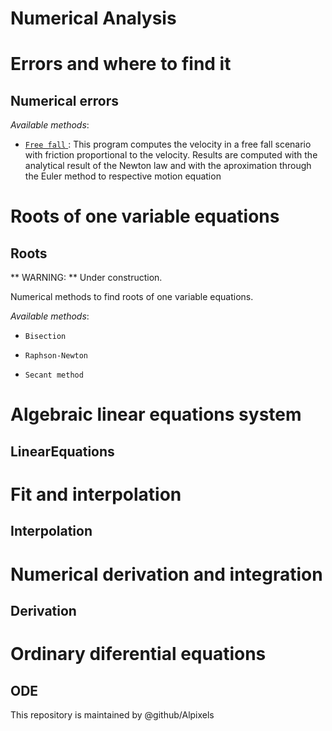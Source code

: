 Numerical Analysis
=======



# Errors and where to find it  #

Numerical errors
-----------
_Available methods_:

* [ `Free fall` ](https://github.com/Soft-Condensed-Matter/NumericalAnalisys/tree/main/Errors):
   This program computes the velocity in a free fall scenario with friction proportional 
   to the velocity. Results are computed with the analytical result of the Newton law and 
   with the aproximation through the Euler method to respective motion equation

# Roots of one variable equations  #

Roots
-----------


** WARNING: ** Under construction.

Numerical methods to find roots of one variable equations.

_Available methods_:

* `Bisection`

* `Raphson-Newton`

* `Secant method`




# Algebraic linear equations system  #

LinearEquations
-----------




# Fit and interpolation  #

Interpolation
-----------



# Numerical derivation and integration  #

Derivation
-----------




# Ordinary diferential equations  #

ODE
-----------




This repository is maintained by @github/Alpixels
